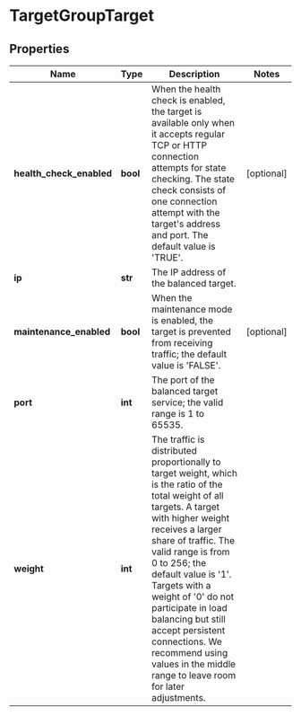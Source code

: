 # TargetGroupTarget

## Properties
| Name | Type | Description | Notes |
| ------------ | ------------- | ------------- | ------------- |
| **health_check_enabled** | **bool** | When the health check is enabled, the target is available only when it accepts regular TCP or HTTP connection attempts for state checking. The state check consists of one connection attempt with the target&#39;s address and port. The default value is &#39;TRUE&#39;. | [optional]  |
| **ip** | **str** | The IP address of the balanced target. |  |
| **maintenance_enabled** | **bool** | When the maintenance mode is enabled, the target is prevented from receiving traffic; the default value is &#39;FALSE&#39;. | [optional]  |
| **port** | **int** | The port of the balanced target service; the valid range is 1 to 65535. |  |
| **weight** | **int** | The traffic is distributed proportionally to target weight, which is the ratio of the total weight of all targets. A target with higher weight receives a larger share of traffic. The valid range is from 0 to 256; the default value is &#39;1&#39;. Targets with a weight of &#39;0&#39; do not participate in load balancing but still accept persistent connections. We recommend using values in the middle range to leave room for later adjustments. |  |


